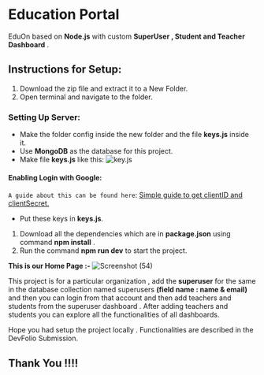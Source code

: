 # Education Portal
EduOn based on **Node.js**  with custom **SuperUser , Student and Teacher Dashboard** .
## Instructions for Setup:
1. Download the zip file and extract it to a New Folder.
2. Open terminal and navigate to the folder.
  ### Setting Up Server:
   * Make the folder config inside the new folder and the file **keys.js** inside it.
   * Use **MongoDB** as the database for this project.
   * Make file **keys.js** like this: ![key.js](https://user-images.githubusercontent.com/54629424/79287275-e9e38e80-7ee0-11ea-8041-9f8dd3ab330f.png)

 #### Enabling Login with Google:
  `A guide about this can be found here`: [Simple guide to get clientID and clientSecret.](https://developers.google.com/adwords/api/docs/guides/authentication)
   * Put these keys in **keys.js**.
1. Download all the dependencies which are in **package.json** using command **npm install** .
1. Run the command **npm run dev** to start the project.

**This is our Home Page :-**
![Screenshot (54)](https://user-images.githubusercontent.com/54629424/92310556-5153c500-efcd-11ea-9035-d742d1f4b4a7.png)

This project is for a particular organization , add the **superuser** for the same in the database collection named superusers **(field name : name & email)** and then you can login from that account and then add teachers and students from the superuser dashboard . 
After adding teachers and students you can explore all the functionalities of all dashboards.

Hope you had setup the project locally . Functionalities are described in the DevFolio Submission.

## Thank You !!!!


